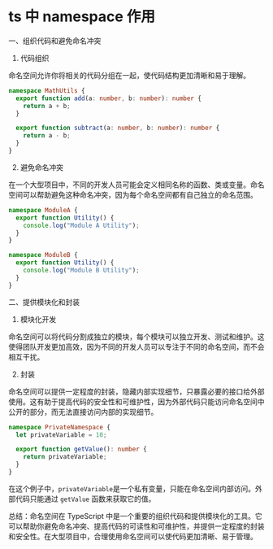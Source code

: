 # ts 中 namespace 作用

一、组织代码和避免命名冲突

1. 代码组织

命名空间允许你将相关的代码分组在一起，使代码结构更加清晰和易于理解。

```typescript
namespace MathUtils {
  export function add(a: number, b: number): number {
    return a + b;
  }

  export function subtract(a: number, b: number): number {
    return a - b;
  }
}
```

2. 避免命名冲突

在一个大型项目中，不同的开发人员可能会定义相同名称的函数、类或变量。命名空间可以帮助避免这种命名冲突，因为每个命名空间都有自己独立的命名范围。

```typescript
namespace ModuleA {
  export function Utility() {
    console.log("Module A Utility");
  }
}

namespace ModuleB {
  export function Utility() {
    console.log("Module B Utility");
  }
}
```

二、提供模块化和封装

1. 模块化开发

命名空间可以将代码分割成独立的模块，每个模块可以独立开发、测试和维护。这使得团队开发更加高效，因为不同的开发人员可以专注于不同的命名空间，而不会相互干扰。

2. 封装

命名空间可以提供一定程度的封装，隐藏内部实现细节，只暴露必要的接口给外部使用。这有助于提高代码的安全性和可维护性，因为外部代码只能访问命名空间中公开的部分，而无法直接访问内部的实现细节。

```typescript
namespace PrivateNamespace {
  let privateVariable = 10;

  export function getValue(): number {
    return privateVariable;
  }
}
```

在这个例子中，`privateVariable`是一个私有变量，只能在命名空间内部访问。外部代码只能通过 `getValue` 函数来获取它的值。

总结：命名空间在 TypeScript 中是一个重要的组织代码和提供模块化的工具。它可以帮助你避免命名冲突、提高代码的可读性和可维护性，并提供一定程度的封装和安全性。在大型项目中，合理使用命名空间可以使代码更加清晰、易于管理。
